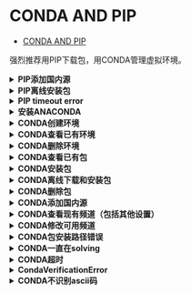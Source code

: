# CONDA AND PIP

- [CONDA AND PIP](#conda-and-pip)

强烈推荐用PIP下载包，用CONDA管理虚拟环境。

<details>
<summary><b>PIP添加国内源</b></summary>

[[参考]](https://mirrors.tuna.tsinghua.edu.cn/help/pypi/)

（并设为默认）

```bash
pip install pip -U
pip config set global.index-url https://pypi.tuna.tsinghua.edu.cn/simple
```

</details>

<details>
<summary><b>PIP离线安装包</b></summary>

- 先试试直接`pip install`，记住名称和大小。
- 在`PyPI`搜索对应版本。
- 下载，直接`pip install /path/to/pkg.whl`

</details>

<details>
<summary><b>PIP timeout error</b></summary>

```bash
pip install --default-timeout=100 xxx -i https://mirrors.tuna.tsinghua.edu.cn/pypi/web/simple/
```

另：创建或修改`~/.pip/pip.conf`，内容如下：

```txt
[global]
index-url = https://pypi.tuna.tsinghua.edu.cn/simple
[install]
trusted-host=mirrors.aliyun.com
```

</details>

<details>
<summary><b>安装ANACONDA</b></summary>

> 查看最新链接

[[官网]](https://repo.anaconda.com/archive/)

可在服务器`wget`下载。

> 安装

- 空格跳过协议，一切回车默认。
- 若刚刚没选yes激活，手动激活：`conda init bash`，重启terminal。

建议添加国内源。见后。

</details>

<details>
<summary><b>CONDA创建环境</b></summary>

```bash
conda create -n env_name python=3.6  # 最基本操作
conda create -n venv pip python=3.7  # 可同时装好多个包
```

注意！！！！最好指定python，否则默认可能装成python2，后面的安装都是有问题的。

</details>

<details>
<summary><b>CONDA查看已有环境</b></summary>

```bash
conda env list
```

</details>

<details>
<summary><b>CONDA删除环境</b></summary>

```bash
conda env remove -n env_name
```

</details>

<details>
<summary><b>CONDA查看已有包</b></summary>

```bash
conda list
```

</details>

<details>
<summary><b>CONDA安装包</b></summary>

```bash
conda install pkg_name -y  # 默认yes。注意要先进入环境
```

</details>

<details>
<summary><b>CONDA离线下载和安装包</b></summary>

- 在[[官网]](https://anaconda.org/anaconda/repo)搜包。
- 下载。
- 安装：`conda install --use-local path/to/xxx.tar.bz2`

</details>

<details>
<summary><b>CONDA删除包</b></summary>

```bash
conda remove pkg_name
```

</details>

<details>
<summary><b>CONDA添加国内源</b></summary>

```bash
conda config --add channels https://mirrors.tuna.tsinghua.edu.cn/anaconda/pkgs/free/
conda config --add channels https://mirrors.tuna.tsinghua.edu.cn/anaconda/cloud/conda-forge
conda config --add channels https://mirrors.tuna.tsinghua.edu.cn/anaconda/cloud/msys2/
```

</details>

<details>
<summary><b>CONDA查看现有频道（包括其他设置）</b></summary>

```bash
conda config --show
```

</details>

<details>
<summary><b>CONDA修改可用频道</b></summary>

```bash
vim ~/.condarc
```

</details>

<details>
<summary><b>CONDA包安装路径错误</b></summary>

记得`python -m xxx`

</details>

<details>
<summary><b>CONDA一直在solving</b></summary>

删除除`defaults`外所有channels。

</details>

<details>
<summary><b>CONDA超时</b></summary>

- 重新登陆校园网。
- 删除`defaults`，并把`https`都改为`http`。

</details>

<details>
<summary><b>CondaVerificationError</b></summary>

```bash
conda clean --all
```

</details>

<details>
<summary><b>CONDA不识别ascii码</b></summary>

把PYTHON升级至3.7；不要用3.6。

</details>
